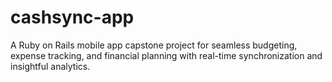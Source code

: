 # cashsync-app

A Ruby on Rails mobile app capstone project for seamless budgeting, expense tracking, and financial planning with real-time synchronization and insightful analytics.
